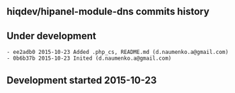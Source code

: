 hiqdev/hipanel-module-dns commits history
-----------------------------------------

## Under development

    - ee2adb0 2015-10-23 Added .php_cs, README.md (d.naumenko.a@gmail.com)
    - 0b6b37b 2015-10-23 Inited (d.naumenko.a@gmail.com)

## Development started 2015-10-23

